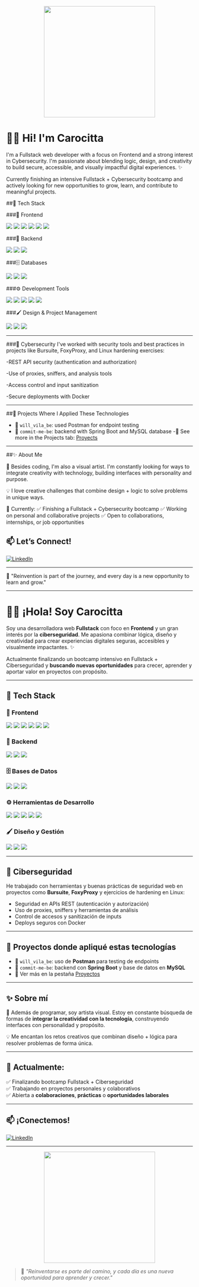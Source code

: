 <div align="center">
  <img src="https://media1.tenor.com/m/Wm4dRBIB4jsAAAAC/this-is-fine-it-crowd.gif" width="300"/>
</div>

# 👋🏻 Hi! I'm Carocitta

I'm a Fullstack web developer with a focus on Frontend and a strong interest in Cybersecurity. I'm passionate about blending logic, design, and creativity to build secure, accessible, and visually impactful digital experiences. ✨

Currently finishing an intensive Fullstack + Cybersecurity bootcamp and actively looking for new opportunities to grow, learn, and contribute to meaningful projects.

##🧰 Tech Stack

###🎨 Frontend
<p> <img src="https://img.shields.io/badge/JavaScript-F7DF1E?logo=javascript&logoColor=black&style=for-the-badge" />
  <img src="https://img.shields.io/badge/React-20232A?logo=react&logoColor=61DAFB&style=for-the-badge" /> 
  <img src="https://img.shields.io/badge/Vite-646CFF?logo=vite&logoColor=white&style=for-the-badge" /> 
  <img src="https://img.shields.io/badge/Bootstrap-7952B3?logo=bootstrap&logoColor=white&style=for-the-badge" /> 
  <img src="https://img.shields.io/badge/CSS3-1572B6?logo=css3&logoColor=white&style=for-the-badge" /> 
  <img src="https://img.shields.io/badge/HTML5-E34F26?logo=html5&logoColor=white&style=for-the-badge" /> </p>
  
###🧪 Backend
<p> <img src="https://img.shields.io/badge/Java-007396?logo=java&logoColor=white&style=for-the-badge" /> 
  <img src="https://img.shields.io/badge/SpringBoot-6DB33F?logo=springboot&logoColor=white&style=for-the-badge" /> 
  <img src="https://img.shields.io/badge/Node.js-339933?logo=node.js&logoColor=white&style=for-the-badge" /> </p>
  
###🗄️ Databases
<p> <img src="https://img.shields.io/badge/MySQL-4479A1?logo=mysql&logoColor=white&style=for-the-badge" /> 
  <img src="https://img.shields.io/badge/PostgreSQL-4169E1?logo=postgresql&logoColor=white&style=for-the-badge" /> 
  <img src="https://img.shields.io/badge/pgAdmin4-008bb9?style=for-the-badge" /> </p>
  
###⚙️ Development Tools
<p> <img src="https://img.shields.io/badge/Postman-FF6C37?logo=postman&logoColor=white&style=for-the-badge" /> 
  <img src="https://img.shields.io/badge/Docker-2496ED?logo=docker&logoColor=white&style=for-the-badge" />
  <img src="https://img.shields.io/badge/Git-F05032?logo=git&logoColor=white&style=for-the-badge" />
  <img src="https://img.shields.io/badge/Linux-FCC624?logo=linux&logoColor=black&style=for-the-badge" /> 
  <img src="https://img.shields.io/badge/VSCode-007ACC?logo=visual-studio-code&logoColor=white&style=for-the-badge" /> </p>

  
###🖌️ Design & Project Management
<p> <img src="https://img.shields.io/badge/Figma-F24E1E?logo=figma&logoColor=white&style=for-the-badge" />
  <img src="https://img.shields.io/badge/Jira-0052CC?logo=jira&logoColor=white&style=for-the-badge" />
  <img src="https://img.shields.io/badge/Trello-0052CC?logo=trello&logoColor=white&style=for-the-badge" /> </p>


---

###🔐 Cybersecurity
I've worked with security tools and best practices in projects like Bursuite, FoxyProxy, and Linux hardening exercises:

-REST API security (authentication and authorization)

-Use of proxies, sniffers, and analysis tools

-Access control and input sanitization

-Secure deployments with Docker

---


##🧩 Projects Where I Applied These Technologies

- 🛒 `will_vila_be`: used Postman for endpoint testing
- 📌 `commit-me-be`:  backend with Spring Boot and MySQL database
-🎯 See more in the Projects tab: [Proyects](https://github.com/Carocitta?tab=repositories)

---

##✨ About Me

🎨 Besides coding, I'm also a visual artist. I'm constantly looking for ways to integrate creativity with technology, building interfaces with personality and purpose.

💡 I love creative challenges that combine design + logic to solve problems in unique ways.

📍 Currently:
✅ Finishing a Fullstack + Cybersecurity bootcamp
✅ Working on personal and collaborative projects
✅ Open to collaborations, internships, or job opportunities

## 📫 Let’s Connect!

[![LinkedIn](https://img.shields.io/badge/-Carolina%20Mas-blue?logo=Linkedin&logoColor=white&style=for-the-badge)](https://www.linkedin.com/in/carolina-mas/)

---

💬 "Reinvention is part of the journey, and every day is a new opportunity to learn and grow."


------------------------------------------------------------------------

# 👋🏻 ¡Hola! Soy Carocitta

Soy una desarrolladora web **Fullstack** con foco en **Frontend** y un gran interés por la **ciberseguridad**. Me apasiona combinar lógica, diseño y creatividad para crear experiencias digitales seguras, accesibles y visualmente impactantes. ✨
 
Actualmente finalizando un bootcamp intensivo en Fullstack + Ciberseguridad y **buscando nuevas oportunidades** para crecer, aprender y aportar valor en proyectos con propósito.

---

## 🧰 Tech Stack

### 🎨 Frontend
<p>
  <img src="https://img.shields.io/badge/JavaScript-F7DF1E?logo=javascript&logoColor=black&style=for-the-badge" />
  <img src="https://img.shields.io/badge/React-20232A?logo=react&logoColor=61DAFB&style=for-the-badge" />
  <img src="https://img.shields.io/badge/Vite-646CFF?logo=vite&logoColor=white&style=for-the-badge" />
  <img src="https://img.shields.io/badge/Bootstrap-7952B3?logo=bootstrap&logoColor=white&style=for-the-badge" />
  <img src="https://img.shields.io/badge/CSS3-1572B6?logo=css3&logoColor=white&style=for-the-badge" />
  <img src="https://img.shields.io/badge/HTML5-E34F26?logo=html5&logoColor=white&style=for-the-badge" />
</p>

### 🧪 Backend
<p>
  <img src="https://img.shields.io/badge/Java-007396?logo=java&logoColor=white&style=for-the-badge" />
  <img src="https://img.shields.io/badge/SpringBoot-6DB33F?logo=springboot&logoColor=white&style=for-the-badge" />
  <img src="https://img.shields.io/badge/Node.js-339933?logo=node.js&logoColor=white&style=for-the-badge" />
</p>

### 🗄️ Bases de Datos
<p>
  <img src="https://img.shields.io/badge/MySQL-4479A1?logo=mysql&logoColor=white&style=for-the-badge" />
  <img src="https://img.shields.io/badge/PostgreSQL-4169E1?logo=postgresql&logoColor=white&style=for-the-badge" />
  <img src="https://img.shields.io/badge/pgAdmin4-008bb9?style=for-the-badge" />
</p>

### ⚙️ Herramientas de Desarrollo
<p>
  <img src="https://img.shields.io/badge/Postman-FF6C37?logo=postman&logoColor=white&style=for-the-badge" />
  <img src="https://img.shields.io/badge/Docker-2496ED?logo=docker&logoColor=white&style=for-the-badge" />
  <img src="https://img.shields.io/badge/Git-F05032?logo=git&logoColor=white&style=for-the-badge" />
  <img src="https://img.shields.io/badge/Linux-FCC624?logo=linux&logoColor=black&style=for-the-badge" />
  <img src="https://img.shields.io/badge/VSCode-007ACC?logo=visual-studio-code&logoColor=white&style=for-the-badge" />
</p>

### 🖌️ Diseño y Gestión
<p>
  <img src="https://img.shields.io/badge/Figma-F24E1E?logo=figma&logoColor=white&style=for-the-badge" />
  <img src="https://img.shields.io/badge/Jira-0052CC?logo=jira&logoColor=white&style=for-the-badge" />
  <img src="https://img.shields.io/badge/Trello-0052CC?logo=trello&logoColor=white&style=for-the-badge" />
</p>

---

## 🔐 Ciberseguridad
He trabajado con herramientas y buenas prácticas de seguridad web en proyectos como **Bursuite**, **FoxyProxy** y ejercicios de hardening en Linux:

- Seguridad en APIs REST (autenticación y autorización)
- Uso de proxies, sniffers y herramientas de análisis
- Control de accesos y sanitización de inputs
- Deploys seguros con Docker

---

## 🧩 Proyectos donde apliqué estas tecnologías

- 🛒 `will_vila_be`: uso de **Postman** para testing de endpoints  
- 📌 `commit-me-be`: backend con **Spring Boot** y base de datos en **MySQL**
- 🎯 Ver más en la pestaña [Proyectos](https://github.com/Carocitta?tab=repositories)

---

## ✨ Sobre mí

🎨 Además de programar, soy artista visual. Estoy en constante búsqueda de formas de **integrar la creatividad con la tecnología**, construyendo interfaces con personalidad y propósito.

💡 Me encantan los retos creativos que combinan diseño + lógica para resolver problemas de forma única.

---

## 📍 Actualmente:

✅ Finalizando bootcamp Fullstack + Ciberseguridad  
✅ Trabajando en proyectos personales y colaborativos  
✅ Abierta a **colaboraciones**, **prácticas** o **oportunidades laborales**  

---

## 📫 ¡Conectemos!

[![LinkedIn](https://img.shields.io/badge/-Carolina%20Mas-blue?logo=Linkedin&logoColor=white&style=for-the-badge)](https://www.linkedin.com/in/carolina-mas/)

---

<div align="center">
  <img src="https://github.com/user-attachments/assets/7c333317-db32-43a3-b067-ca1df4806cb2" width="300"/>
</div>

> 💬 *"Reinventarse es parte del camino, y cada día es una nueva oportunidad para aprender y crecer."*

